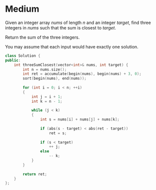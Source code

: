 # Medium

Given an integer array $nums$ of length $n$ and an integer $target$, find three integers in $nums$ such that the sum is closest to $target$.

Return the sum of the three integers.

You may assume that each input would have exactly one solution.

```cpp
class Solution {
public:
    int threeSumClosest(vector<int>& nums, int target) {
        int n = nums.size();
        int ret = accumulate(begin(nums), begin(nums) + 3, 0);
        sort(begin(nums), end(nums));
        
        for (int i = 0; i < n; ++i)
        {
            int j = i + 1;
            int k = n - 1;
            
            while (j < k)
            {
                int s = nums[i] + nums[j] + nums[k];
                
                if (abs(s - target) < abs(ret - target))
                    ret = s;
                
                if (s < target)
                    ++ j;
                else
                    -- k;
            }
        }
        
        return ret;
    }
};
```
